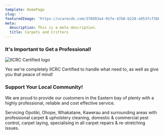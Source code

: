 ```yaml
---
template: HomePage
slug: ''
featuredImage: 'https://ucarecdn.com/370d93a4-91fe-47b8-b228-a953fcf36860/'
meta:
  description: This is a meta description.
  title: Carpets and Critters
---
```

### It's Important to Get a Professional!

![IICRC Certified logo](https://ucarecdn.com/7350ca36-016b-4f2e-a108-226cbd9397ea/)

Yes we're completely IICRC Certified to handle what need to, as well as give you that peace of mind! 

### Support Your Local Community!

We are proud to provide our customers in the Eastern bay of plenty with a highly professional, reliable and cost effective service.

Servicing Opotiki, Ohope, Whakatane, Kawerau and surrounding areas with professional carpet & upholstery cleaning, domestic & commercial pest control, carpet laying, specialising in all carpet repairs & re-stretching issues.
